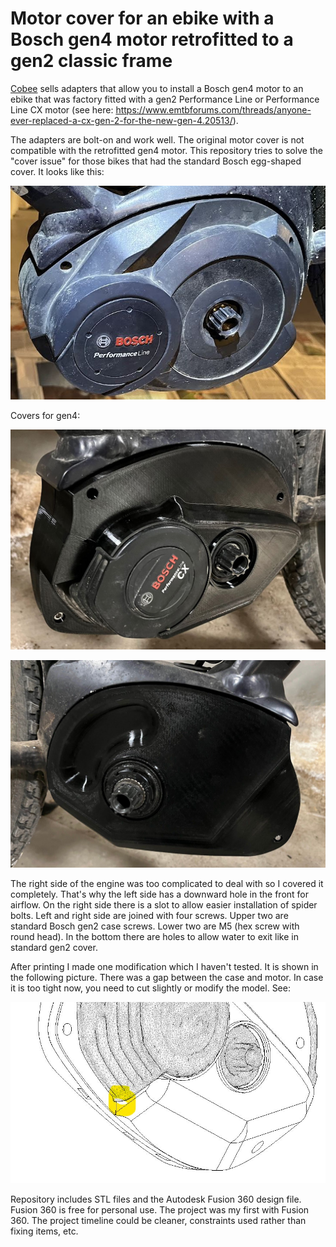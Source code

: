 # Motor cover for an ebike with a Bosch gen4 motor retrofitted to a gen2 classic frame
[Cobee](https://www.emtbforums.com/members/cobee.29868/) sells adapters that allow you to install a Bosch gen4 motor to an ebike that was factory fitted with a gen2 Performance Line or Performance Line CX motor (see here: https://www.emtbforums.com/threads/anyone-ever-replaced-a-cx-gen-2-for-the-new-gen-4.20513/).

The adapters are bolt-on and work well. The original motor cover is not compatible with the retrofitted gen4 motor. This repository tries to solve the "cover issue" for those bikes that had the standard Bosch egg-shaped cover. It looks like this:

![Bosch gen2 standard cover](img/bosch-gen2-standard-cover.jpg?raw=true "Bosch gen2 standard cover")

Covers for gen4:

![Cover gen4 left](img/bosch-gen4-on-gen2-frame-cover-left.jpg?raw=true "Cover gen4 on gen2 frame left")

![Cover gen4 right](img/bosch-gen4-on-gen2-frame-cover-right.jpg?raw=true "Cover gen4 on gen2 frame right")

The right side of the engine was too complicated to deal with so I covered it completely. That's why the left side has a downward hole in the front for airflow. On the right side there is a slot to allow easier installation of spider bolts. Left and right side are joined with four screws. Upper two are standard Bosch gen2 case screws. Lower two are M5 (hex screw with round head). In the bottom there are holes to allow water to exit like in standard gen2 cover.

After printing I made one modification which I haven't tested. It is shown in the following picture. There was a gap between the case and motor. In case it is too tight now, you need to cut slightly or modify the model. See:

![Untested modification](img/Untested-modification.jpg?raw=true "Untested modification")

Repository includes STL files and the Autodesk Fusion 360 design file. Fusion 360 is free for personal use. The project was my first with Fusion 360. The project timeline could be cleaner, constraints used rather than fixing items, etc.
